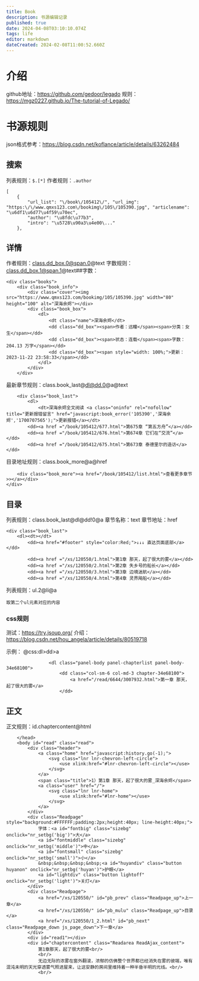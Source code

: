 ```yaml
---
title: Book
description: 书源编辑记录
published: true
date: 2024-04-08T03:10:10.074Z
tags: life
editor: markdown
dateCreated: 2024-02-08T11:00:52.660Z
---
```


# 介绍
github地址：https://github.com/gedoor/legado
规则：https://mgz0227.github.io/The-tutorial-of-Legado/

# 书源规则
json格式参考：https://blog.csdn.net/koflance/article/details/63262484

## 搜索
列表规则：```$.[*]```
作者规则：```.author```
```
[
    { 
        "url_list": "\/book\/105412\/", "url_img": "https:\/\/www.qmxs123.com\/bookimg\/105\/105390.jpg", "articlename": "\u6df1\u6d77\u4f59\u70ec", 
        "author": "\u8fdc\u77b3", 
        "intro": "\u5728\u90a3\u4e00\..." 
    }, 
```

## 详情

作者规则：class.dd_box.0@span.0@text
字数规则：class.dd_box.1@span.1@text##字数：
```
<div class="books">
	<div class="book_info">
		<div class="cover"><img src="https://www.qmxs123.com/bookimg/105/105390.jpg" width="80" height="100" alt="深海余烬"></div>
		<div class="book_box">
		    <dl>
		        <dt class="name">深海余烬</dt>
		        <dd class="dd_box"><span>作者：远瞳</span><span>分类：女生</span></dd>
		        <dd class="dd_box"><span>状态：连载</span><span>字数：204.13 万字</span></dd>
		        <dd class="dd_box"><span style="width: 100%;">更新：2023-11-22 23:58:33</span></dd> 
		    </dl>
		</div>
	</div>
```
最新章节规则：class.book_last@dl@dd.0@a@text
```
	<div class="book_last">
		<dl>
			<dt>深海余烬全文阅读 <a class="oninfo" rel="nofollow" title="更新报错留言" href="javascript:book_error('105390','深海余烬','1700707565');">更新报错</a></dt>
		<dd><a href ="/book/105412/677.html">第675章 “第五方舟”</a></dd>
		<dd><a href ="/book/105412/676.html">第674章 它们在“交流”</a></dd>
		<dd><a href ="/book/105412/675.html">第673章 泰德里尔的造访</a></dd>
```

目录地址规则：class.book_more@a@href
```
	<div class="book_more"><a href="/book/105412/list.html">查看更多章节>></a></div>
</div>
```

## 目录
列表规则：class.book_last@dl@dd!0@a
章节名称：text
章节地址：href
```
<div class="book_last">
	<dl><dt></dt>
		<dd><a href="#footer" style="color:Red;">↓↓↓ 直达页面底部</a></dd>
		
		<dd><a href ="/xs/120550/1.html">第1章 那天，起了很大的雾</a></dd>
		<dd><a href ="/xs/120550/2.html">第2章 失乡号的船长</a></dd>
		<dd><a href ="/xs/120550/3.html">第3章 边境迷航</a></dd>
		<dd><a href ="/xs/120550/4.html">第4章 灵界飚船</a></dd>
```

列表规则：ul.2@li@a
```
取第二个ul元素对应的内容
```

### css规则
测试：https://try.jsoup.org/
介绍：https://blog.csdn.net/hou_angela/article/details/80519718

示例：
@css:dl>dd>a
```
                <dl class="panel-body panel-chapterlist panel-body-34e68100">
                    <dd class="col-sm-6 col-md-3 chapter-34e68100">
                        <a href="/read/6644/3007932.html">第一章 那天，起了很大的雾</a>
                    </dd>
```
## 正文
正文规则：id.chaptercontent@html

```
    </head>
    <body id="read" class="read">
        <div class="header">
            <a class="home" href="javascript:history.go(-1);">
                <svg class="lnr lnr-chevron-left-circle">
                    <use xlink:href="#lnr-chevron-left-circle"></use>
                </svg>
            </a>
            <span class="title">1）第1章 那天，起了很大的雾_深海余烬</span>
            <a class="user" href="/">
                <svg class="lnr lnr-home">
                    <use xlink:href="#lnr-home"></use>
                </svg>
            </a>
        </div>
        <div class="Readpage" style="background:#FFFFFF;padding:2px;height:40px; line-height:40px;">
            字体：<a id="fontbig" class="sizebg" onclick="nr_setbg('big')">大</a>
            <a id="fontmiddle" class="sizebg" onclick="nr_setbg('middle')">中</a>
            <a id="fontsmall" class="sizebg" onclick="nr_setbg('small')">小</a>
            &nbsp;&nbsp;&nbsp;&nbsp;<a id="huyandiv" class="button huyanon" onclick="nr_setbg('huyan')">护眼</a>
            <a id="lightdiv" class="button lightoff" onclick="nr_setbg('light')">关灯</a>
        </div>
        <div class="Readpage">
            <a href="/xs/120550/" id="pb_prev" class="Readpage_up">上一章</a>
            <a href="/xs/120550/" id="pb_mulu" class="Readpage_up">目录</a>
            <a href="/xs/120550/1_2.html" id="pb_next" class="Readpage_down js_page_down">下一章</a>
        </div>
        <div id="read1"></div>
        <div id="chaptercontent" class="Readarea ReadAjax_content">
            第1章那天，起了很大的雾<br/>
            <br/>
            无边无际的浓雾在窗外翻滚，浓郁的仿佛整个世界都已经消失在雾的彼端，唯有混沌未明的天光穿透雾气照进屋来，让这安静的房间里维持着一种半昏半明的光线。<br/>
            <br/>
```
